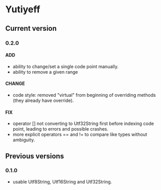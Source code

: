 # Yutiyeff

## Current version
### 0.2.0
#### ADD
- ability to change/set a single code point manually.
- ability to remove a given range
#### CHANGE
- code style: removed "virtual" from beginning of overriding methods (they already have override).
#### FIX
- operator [] not converting to Utf32String first before indexing code point, leading to errors and possible crashes.
- more explicit operators == and != to compare like types without ambiguity.

## Previous versions
### 0.1.0
- usable Utf8String, Utf16String and Utf32String.
